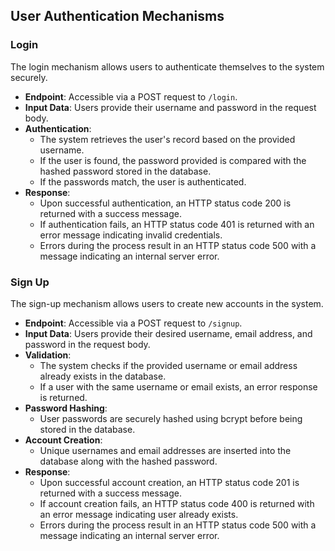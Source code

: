 ## User Authentication Mechanisms

### Login
The login mechanism allows users to authenticate themselves to the system securely.

- **Endpoint**: Accessible via a POST request to `/login`.
- **Input Data**: Users provide their username and password in the request body.
- **Authentication**:
  - The system retrieves the user's record based on the provided username.
  - If the user is found, the password provided is compared with the hashed password stored in the database.
  - If the passwords match, the user is authenticated.
- **Response**:
  - Upon successful authentication, an HTTP status code 200 is returned with a success message.
  - If authentication fails, an HTTP status code 401 is returned with an error message indicating invalid credentials.
  - Errors during the process result in an HTTP status code 500 with a message indicating an internal server error.

### Sign Up
The sign-up mechanism allows users to create new accounts in the system.

- **Endpoint**: Accessible via a POST request to `/signup`.
- **Input Data**: Users provide their desired username, email address, and password in the request body.
- **Validation**:
  - The system checks if the provided username or email address already exists in the database.
  - If a user with the same username or email exists, an error response is returned.
- **Password Hashing**:
  - User passwords are securely hashed using bcrypt before being stored in the database.
- **Account Creation**:
  - Unique usernames and email addresses are inserted into the database along with the hashed password.
- **Response**:
  - Upon successful account creation, an HTTP status code 201 is returned with a success message.
  - If account creation fails, an HTTP status code 400 is returned with an error message indicating user already exists.
  - Errors during the process result in an HTTP status code 500 with a message indicating an internal server error.
